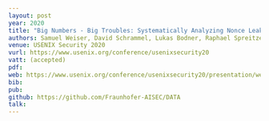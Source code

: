 ```yaml
---
layout: post
year: 2020
title: "Big Numbers - Big Troubles: Systematically Analyzing Nonce Leakage in (EC)DSA Implementations"
authors: Samuel Weiser, David Schrammel, Lukas Bodner, Raphael Spreitzer
venue: USENIX Security 2020
vurl: https://www.usenix.org/conference/usenixsecurity20
vatt: (accepted)
pdf: 
web: https://www.usenix.org/conference/usenixsecurity20/presentation/weiser
bib: 
pub: 
github: https://github.com/Fraunhofer-AISEC/DATA
talk: 
---
```


